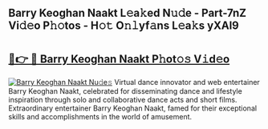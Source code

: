 ## Barry Keoghan Naakt L𝚎a𝚔ed N𝚞𝚍e - Part-7nZ Vi𝚍𝚎o P𝚑𝚘tos - H𝚘𝚝 O𝚗𝚕yf𝚊ns L𝚎a𝚔s yXAl9

# <h2><a href="http://kf1jeq.oniu.top/?m=Barry+Keoghan+Naakt">🔗👉 🔴 Barry Keoghan Naakt P𝚑ot𝚘𝚜 V𝚒d𝚎o</a></h2>

[![Barry Keoghan Naakt Nu𝚍e𝚜](https://i.imgur.com/0qMVB7G.gif)](http://kf1jeq.oniu.top/?m=Barry+Keoghan+Naakt)
Virtual dance innovator and web entertainer Barry Keoghan Naakt, celebrated for disseminating dance and lifestyle inspiration through solo and collaborative dance acts and short films. Extraordinary entertainer Barry Keoghan Naakt, famed for their exceptional skills and accomplishments in the world of amusement.  
